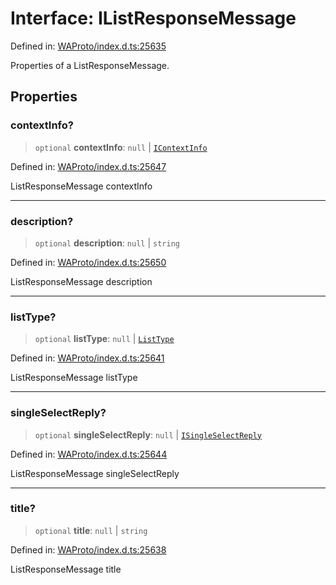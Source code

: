 # Interface: IListResponseMessage

Defined in: [WAProto/index.d.ts:25635](https://github.com/Fokusdotid/Baileys/blob/039f28db78950e3bac7c407f144ea390dcdf207d/WAProto/index.d.ts#L25635)

Properties of a ListResponseMessage.

## Properties

### contextInfo?

> `optional` **contextInfo**: `null` \| [`IContextInfo`](../../../interfaces/IContextInfo.md)

Defined in: [WAProto/index.d.ts:25647](https://github.com/Fokusdotid/Baileys/blob/039f28db78950e3bac7c407f144ea390dcdf207d/WAProto/index.d.ts#L25647)

ListResponseMessage contextInfo

***

### description?

> `optional` **description**: `null` \| `string`

Defined in: [WAProto/index.d.ts:25650](https://github.com/Fokusdotid/Baileys/blob/039f28db78950e3bac7c407f144ea390dcdf207d/WAProto/index.d.ts#L25650)

ListResponseMessage description

***

### listType?

> `optional` **listType**: `null` \| [`ListType`](../namespaces/ListResponseMessage/enumerations/ListType.md)

Defined in: [WAProto/index.d.ts:25641](https://github.com/Fokusdotid/Baileys/blob/039f28db78950e3bac7c407f144ea390dcdf207d/WAProto/index.d.ts#L25641)

ListResponseMessage listType

***

### singleSelectReply?

> `optional` **singleSelectReply**: `null` \| [`ISingleSelectReply`](../namespaces/ListResponseMessage/interfaces/ISingleSelectReply.md)

Defined in: [WAProto/index.d.ts:25644](https://github.com/Fokusdotid/Baileys/blob/039f28db78950e3bac7c407f144ea390dcdf207d/WAProto/index.d.ts#L25644)

ListResponseMessage singleSelectReply

***

### title?

> `optional` **title**: `null` \| `string`

Defined in: [WAProto/index.d.ts:25638](https://github.com/Fokusdotid/Baileys/blob/039f28db78950e3bac7c407f144ea390dcdf207d/WAProto/index.d.ts#L25638)

ListResponseMessage title
